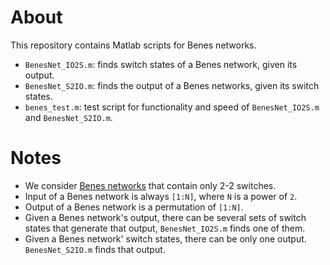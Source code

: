# About
This repository contains Matlab scripts for Benes networks.
- `BenesNet_IO2S.m`: finds switch states of a Benes network, given its output.
- `BenesNet_S2IO.m`: finds the output of a Benes networks, given its switch states.
- `benes_test.m`: test script for functionality and speed of `BenesNet_IO2S.m` and `BenesNet_S2IO.m`.

# Notes
- We consider [Benes networks][BN1] that contain only 2-2 switches.
- Input of a Benes network is always `[1:N]`, where `N` is a power of `2`.
- Output of a Benes network is a permutation of `[1:N]`.
- Given a Benes network's output, there can be several sets of switch states that generate that output, `BenesNet_IO2S.m` finds one of them.
- Given a Benes network' switch states, there can be only one output. `BenesNet_S2IO.m` finds that output.

[//]: # (References)

[BN1]: <https://eng.libretexts.org/Bookshelves/Computer_Science/Programming_and_Computation_Fundamentals/Mathematics_for_Computer_Science_(Lehman_Leighton_and_Meyer)/02%3A_Structures/10%3A_Communication_Networks/10.09%3A_Benes_Network>

